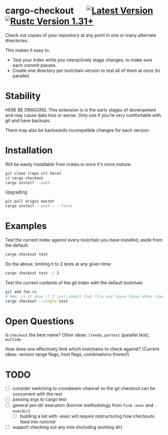 # cargo-checkout &emsp; [![Latest Version]][crates.io] [![Rustc Version 1.31+]][rustc]

[Latest Version]: https://img.shields.io/crates/v/cargo-checkout.svg
[crates.io]: https://crates.io/crates/cargo-checkout
[Rustc Version 1.31+]: https://img.shields.io/badge/rustc-1.31+-lightgray.svg
[rustc]: https://blog.rust-lang.org/2018/12/06/Rust-1.31-and-rust-2018.html

Check out copies of your repository at any point in one or many alternate directories.

This makes it easy to:

- Test your index while you interactively stage changes, to make sure each commit passes.
- Create one directory per toolchain version to test all of them at once (in parallel)

# Stability

HERE BE DRAGONS. This extension is in the early stages of development and may
cause data loss or worse. Only use if you're very comfortable with git and have backups.

There may also be backwards incompatible changes for each version.

# Installation

Will be easily installable from crates.io once it's more mature.

```bash
git clone (repo url here)
cd cargo-checkout
cargo install --path .
```

Upgrading
```bash
git pull origin master
cargo install --path . --force
```

# Examples

Test the current index against every toolchain you have installed, aside from the default:
```bash
cargo checkout test
```

Do the above, limiting it to 2 tests at any given time:
```bash
cargo checkout test -j 2
```

Test the current contents of the git index with the default toolchain
```bash
git add foo.rs
# hmm, is it okay if I just commit that file and leave these other changes here?
cargo checkout --single test
```

# Open Questions

Is `checkout` the best name? Other ideas: `treedo`, `partest` (parallel test), `multido`

How does one effectively limit which toolchains to check against? (Current ideas: version range flags, host flags, combinations thereof)

# TODO

- [ ] consider switching to crossbeam-channel so the git checkout can be concurrent with the rest
- [ ] passing args to cargo test
- [ ] general per-dir execution (borrow methodology from `find` `-exec` and `-execdir`)
  - [ ] building a list with -exec will require restructuring how checkouts feed into runcmd
- [ ] support checking out any tree (including working dir)